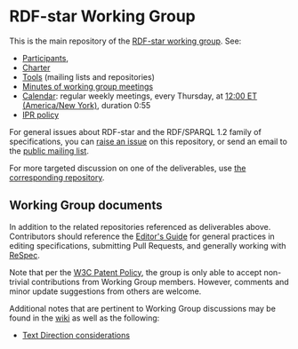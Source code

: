 
# RDF-star Working Group

This is the main repository of the [RDF-star working group](https://www.w3.org/groups/wg/rdf-star/). See:
- [Participants](https://www.w3.org/groups/wg/rdf-star/participants),
- [Charter](https://www.w3.org/2022/08/rdf-star-wg-charter/)
- [Tools](https://www.w3.org/groups/wg/rdf-star/tools) (mailing lists and repositories)
- [Minutes of working group meetings](https://www.w3.org/services/meeting-minutes?channel=rdf-star&num=2000)
- [Calendar](https://www.w3.org/groups/wg/rdf-star/calendar): regular weekly meetings, every Thursday, at [12:00 ET (America/New York)](https://www.timeanddate.com/worldclock/full.html), duration 0:55
- [IPR policy](https://www.w3.org/groups/wg/rdf-star/ipr)

For general issues about RDF-star and the RDF/SPARQL 1.2 family of specifications,
you can [raise an issue](https://github.com/w3c/rdf-star-wg/issues) on this repository,
or send an email to the [public mailing list](https://lists.w3.org/Archives/Public/public-rdf-star-wg/).

For more targeted discussion on one of the deliverables, use [the corresponding repository](https://www.w3.org/groups/wg/rdf-star/tools).

## Working Group documents

In addition to the related repositories referenced as deliverables above. Contributors should reference the [Editor's Guide](https://github.com/w3c/rdf-star-wg/wiki/Editor's-guide) for general practices in editing specifications, submitting Pull Requests, and generally working with [ReSpec](https://respec.org/docs/).

Note that per the [W3C Patent Policy](https://www.w3.org/Consortium/Patent-Policy-20200915/), the group is only able to accept non-trivial contributions from Working Group members. However, comments and minor update suggestions from others are welcome.

Additional notes that are pertinent to Working Group discussions may be found in the [wiki](https://github.com/w3c/rdf-star-wg/wiki) as well as the following:

* [Text Direction considerations](docs/text-direction.md)
